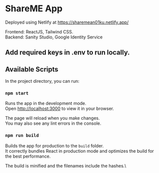 # ShareME App

Deployed using Netlify at https://sharemean01ku.netlify.app/

Frontend:
  ReactJS, Tailwind CSS.\
Backend:
  Sanity Studio, Google Identity Service
  
## Add required keys in .env to run locally. 

## Available Scripts

In the project directory, you can run:

### `npm start`

Runs the app in the development mode.\
Open [http://localhost:3000](http://localhost:3000) to view it in your browser.

The page will reload when you make changes.\
You may also see any lint errors in the console.

### `npm run build`

Builds the app for production to the `build` folder.\
It correctly bundles React in production mode and optimizes the build for the best performance.

The build is minified and the filenames include the hashes.\
